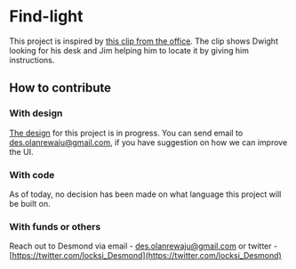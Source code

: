 # Find-light

This project is inspired by [this clip from the office](https://youtu.be/V4GJby5y6sM). The clip shows Dwight looking for his desk and Jim helping him to locate it by giving him instructions. 

## How to contribute
### With design
[The design](https://www.figma.com/file/WR1TYdbhSClbAylFTVSf8F/FindLight?node-id=0%3A1) for this project is in progress. You can send email to des.olanrewaju@gmail.com, if you have suggestion on how we can improve the UI. 

### With code
As of today, no decision has been made on what language this project will be built on. 

### With funds or others
Reach out to Desmond via email -  des.olanrewaju@gmail.com or twitter - [https://twitter.com/locksi_Desmond](https://twitter.com/locksi_Desmond)
